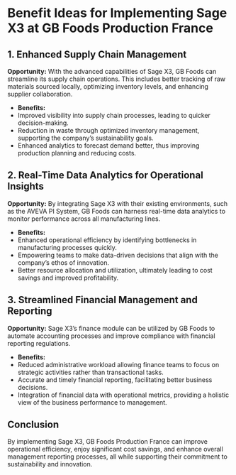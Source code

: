 # Benefit Ideas for Implementing Sage X3 at GB Foods Production France

## 1. Enhanced Supply Chain Management
**Opportunity:** With the advanced capabilities of Sage X3, GB Foods can streamline its supply chain operations. This includes better tracking of raw materials sourced locally, optimizing inventory levels, and enhancing supplier collaboration. 
- **Benefits:**  
- Improved visibility into supply chain processes, leading to quicker decision-making.  
- Reduction in waste through optimized inventory management, supporting the company’s sustainability goals.  
- Enhanced analytics to forecast demand better, thus improving production planning and reducing costs.

## 2. Real-Time Data Analytics for Operational Insights
**Opportunity:** By integrating Sage X3 with their existing environments, such as the AVEVA PI System, GB Foods can harness real-time data analytics to monitor performance across all manufacturing lines.
- **Benefits:**  
- Enhanced operational efficiency by identifying bottlenecks in manufacturing processes quickly.  
- Empowering teams to make data-driven decisions that align with the company’s ethos of innovation.  
- Better resource allocation and utilization, ultimately leading to cost savings and improved profitability.

## 3. Streamlined Financial Management and Reporting
**Opportunity:** Sage X3’s finance module can be utilized by GB Foods to automate accounting processes and improve compliance with financial reporting regulations.
- **Benefits:**  
- Reduced administrative workload allowing finance teams to focus on strategic activities rather than transactional tasks.  
- Accurate and timely financial reporting, facilitating better business decisions.  
- Integration of financial data with operational metrics, providing a holistic view of the business performance to management.

## Conclusion
By implementing Sage X3, GB Foods Production France can improve operational efficiency, enjoy significant cost savings, and enhance overall management reporting processes, all while supporting their commitment to sustainability and innovation.
